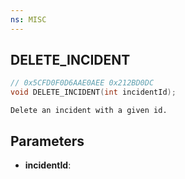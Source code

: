 ```yaml
---
ns: MISC
---
```

## DELETE_INCIDENT

```c
// 0x5CFD0F0D6AAE0AEE 0x212BD0DC
void DELETE_INCIDENT(int incidentId);
```

```
Delete an incident with a given id.
```

## Parameters
* **incidentId**:
